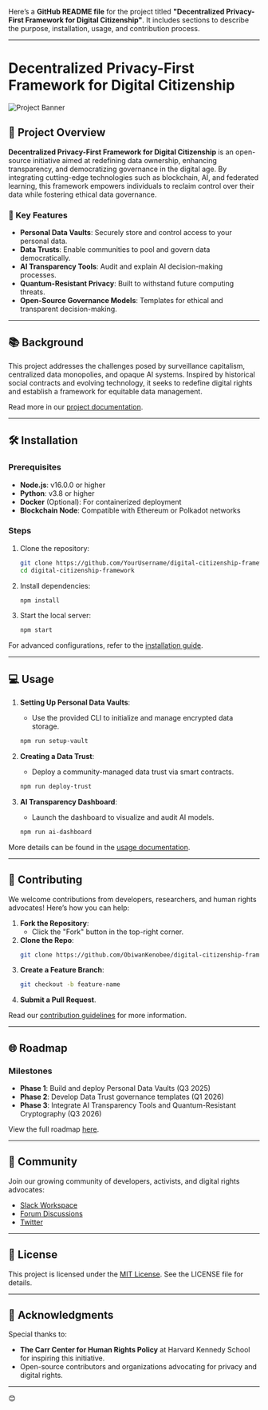 Here’s a **GitHub README file** for the project titled **"Decentralized Privacy-First Framework for Digital Citizenship"**. It includes sections to describe the purpose, installation, usage, and contribution process.

---

# Decentralized Privacy-First Framework for Digital Citizenship

![Project Banner](https://via.placeholder.com/800x300?text=Empowering+Digital+Citizenship+with+Privacy)

## 🚀 Project Overview

**Decentralized Privacy-First Framework for Digital Citizenship** is an open-source initiative aimed at redefining data ownership, enhancing transparency, and democratizing governance in the digital age. By integrating cutting-edge technologies such as blockchain, AI, and federated learning, this framework empowers individuals to reclaim control over their data while fostering ethical data governance.

### 🌟 Key Features
- **Personal Data Vaults**: Securely store and control access to your personal data.
- **Data Trusts**: Enable communities to pool and govern data democratically.
- **AI Transparency Tools**: Audit and explain AI decision-making processes.
- **Quantum-Resistant Privacy**: Built to withstand future computing threats.
- **Open-Source Governance Models**: Templates for ethical and transparent decision-making.

---

## 📚 Background

This project addresses the challenges posed by surveillance capitalism, centralized data monopolies, and opaque AI systems. Inspired by historical social contracts and evolving technology, it seeks to redefine digital rights and establish a framework for equitable data management.

Read more in our [project documentation](./docs/background.md).

---

## 🛠️ Installation

### Prerequisites
- **Node.js**: v16.0.0 or higher
- **Python**: v3.8 or higher
- **Docker** (Optional): For containerized deployment
- **Blockchain Node**: Compatible with Ethereum or Polkadot networks

### Steps
1. Clone the repository:
   ```bash
   git clone https://github.com/YourUsername/digital-citizenship-framework.git
   cd digital-citizenship-framework
   ```
2. Install dependencies:
   ```bash
   npm install
   ```
3. Start the local server:
   ```bash
   npm start
   ```

For advanced configurations, refer to the [installation guide](./docs/installation.md).

---

## 💻 Usage

1. **Setting Up Personal Data Vaults**:
   - Use the provided CLI to initialize and manage encrypted data storage.
   ```bash
   npm run setup-vault
   ```

2. **Creating a Data Trust**:
   - Deploy a community-managed data trust via smart contracts.
   ```bash
   npm run deploy-trust
   ```

3. **AI Transparency Dashboard**:
   - Launch the dashboard to visualize and audit AI models.
   ```bash
   npm run ai-dashboard
   ```

More details can be found in the [usage documentation](./docs/usage.md).

---

## 🤝 Contributing

We welcome contributions from developers, researchers, and human rights advocates! Here’s how you can help:

1. **Fork the Repository**: 
   - Click the "Fork" button in the top-right corner.
2. **Clone the Repo**:
   ```bash
   git clone https://github.com/ObiwanKenobee/digital-citizenship-framework.git
   ```
3. **Create a Feature Branch**:
   ```bash
   git checkout -b feature-name
   ```
4. **Submit a Pull Request**.

Read our [contribution guidelines](./CONTRIBUTING.md) for more information.

---

## 🌐 Roadmap

### Milestones
- **Phase 1**: Build and deploy Personal Data Vaults (Q3 2025)
- **Phase 2**: Develop Data Trust governance templates (Q1 2026)
- **Phase 3**: Integrate AI Transparency Tools and Quantum-Resistant Cryptography (Q3 2026)

View the full roadmap [here](./ROADMAP.md).

---

## 👥 Community

Join our growing community of developers, activists, and digital rights advocates:
- [Slack Workspace](https://slack.com/invite/digital-citizenship)
- [Forum Discussions](https://forum.digitalcitizenship.org)
- [Twitter](https://twitter.com/digitalrights)

---

## 📜 License

This project is licensed under the [MIT License](./LICENSE). See the LICENSE file for details.

---

## 🧭 Acknowledgments

Special thanks to:
- **The Carr Center for Human Rights Policy** at Harvard Kennedy School for inspiring this initiative.
- Open-source contributors and organizations advocating for privacy and digital rights.

---
 😊